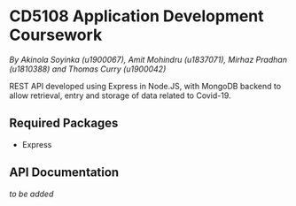 # CD5108 Application Development Coursework
*By Akinola Soyinka (u1900067), Amit Mohindru (u1837071), Mirhaz Pradhan (u1810388) and Thomas Curry (u1900042)*

REST API developed using Express in Node.JS, with MongoDB backend to allow retrieval, entry and storage of data related to Covid-19.

## Required Packages
* Express

##  API Documentation
*to be added*